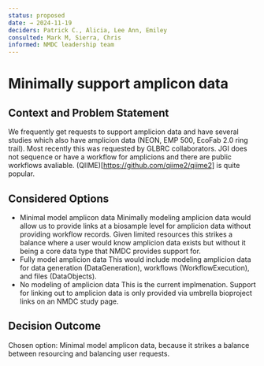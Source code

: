 ```yaml
---
status: proposed
date: → 2024-11-19
deciders: Patrick C., Alicia, Lee Ann, Emiley
consulted: Mark M, Sierra, Chris
informed: NMDC leadership team
---
```

# Minimally support amplicon data

## Context and Problem Statement

We frequently get requests to support amplicion data and have several studies which also have amplicion data (NEON, EMP 500, EcoFab 2.0 ring trail). 
Most recently this was requested by GLBRC collaborators. JGI does not sequence or have a workflow for amplicions and there are public workflows
avaliable. (QIIME)[https://github.com/qiime2/qiime2] is quite popular. 


## Considered Options

* Minimal model amplicon data
  Minimally modeling amplicion data would allow us to provide links at a biosample level for amplicion data without providing workflow records.
  Given limited resources this strikes a balance where a user would know amplicion data exists but without it being a core data type that NMDC provides
  support for.
* Fully model amplicion data
  This would include modeling amplicion data for data generation (DataGeneration), workflows (WorkflowExecution), and files (DataObjects).
* No modeling of amplicion data
  This is the current implmenation. Support for linking out to amplicion data is only provided via umbrella bioproject links on an NMDC study page. 

## Decision Outcome

Chosen option: Minimal model amplicon data, because it strikes a balance between resourcing and balancing user requests.
